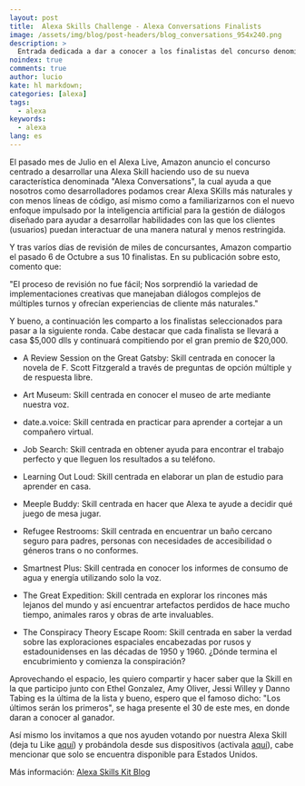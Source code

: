 ```yaml
---
layout: post
title:  Alexa Skills Challenge - Alexa Conversations Finalists
image: /assets/img/blog/post-headers/blog_conversations_954x240.png
description: >
  Entrada dedicada a dar a conocer a los finalistas del concurso denominado Alexa Conversations, efectuado por Amazon.
noindex: true
comments: true
author: lucio
kate: hl markdown;
categories: [alexa]
tags:
  - alexa
keywords:
  - alexa
lang: es
---
```


El pasado mes de Julio en el Alexa Live, Amazon anuncio el concurso centrado a desarrollar una Alexa Skill haciendo uso de su nueva característica denominada "Alexa Conversations", la cual ayuda a que nosotros como desarrolladores podamos crear Alexa SKills más naturales y con menos líneas de código, así mismo como a familiarizarnos con el nuevo enfoque impulsado por la inteligencia artificial para la gestión de diálogos diseñado para ayudar a desarrollar habilidades con las que los clientes (usuarios) puedan interactuar de una manera natural y menos restringida.

Y tras varíos días de revisión de miles de concursantes, Amazon compartio el pasado 6 de Octubre a sus 10 finalistas. En su publicación sobre esto, comento que:

"El proceso de revisión no fue fácil; Nos sorprendió la variedad de implementaciones creativas que manejaban diálogos complejos de múltiples turnos y ofrecían experiencias de cliente más naturales."

Y bueno, a continuación les comparto a los finalistas seleccionados para pasar a la siguiente ronda. Cabe destacar que cada finalista se llevará a casa $5,000 dlls y continuará compitiendo por el gran premio de $20,000.

- A Review Session on the Great Gatsby: Skill centrada en conocer la novela de F. Scott Fitzgerald a través de preguntas de opción múltiple y de respuesta libre.

- Art Museum: Skill centrada en conocer el museo de arte mediante nuestra voz. 

- date.a.voice: Skill centrada en practicar para aprender a cortejar a un compañero virtual.

- Job Search: Skill centrada en obtener ayuda para encontrar el trabajo perfecto y que lleguen los resultados a su teléfono.

- Learning Out Loud: Skill centrada en elaborar un plan de estudio para aprender en casa.

- Meeple Buddy: Skill centrada en hacer que Alexa te ayude a decidir qué juego de mesa jugar.

- Refugee Restrooms: Skill centrada en encuentrar un baño cercano seguro para padres, personas con necesidades de accesibilidad o géneros trans o no conformes. 

- Smartnest Plus: Skill centrada en conocer los informes de consumo de agua y energía utilizando solo la voz.

- The Great Expedition: Skill centrada en explorar los rincones más lejanos del mundo y así encuentrar artefactos perdidos de hace mucho tiempo, animales raros y obras de arte invaluables.

- The Conspiracy Theory Escape Room: Skill centrada en saber la verdad sobre las exploraciones espaciales encabezadas por rusos y estadounidenses en las décadas de 1950 y 1960.
¿Dónde termina el encubrimiento y comienza la conspiración?

Aprovechando el espacio, les quiero compartir y hacer saber que la Skill en la que participo junto con Ethel Gonzalez, Amy Oliver, Jessi Willey y Danno Tabing es la última de la lista y bueno, espero que el famoso dicho: "Los últimos serán los primeros", se haga presente el 30 de este mes, en donde daran a conocer al ganador.

Así mismo los invitamos a que nos ayuden votando por nuestra Alexa Skill (deja tu Like [aquí](https://devpost.com/software/the-conpiracy-theory)) y probándola desde sus dispositivos (activala [aquí](https://www.amazon.com/The-Conspiracy-Theory-Escape-Room/dp/B08K9G8R3H/ref=sr_1_1?dchild=1&keywords=the+conspiracy+theory&qid=1601686515&s=digital-skills&sr=1-1)), cabe mencionar que solo se encuentra disponible para Estados Unidos.

Más información: [Alexa Skills Kit Blog](https://developer.amazon.com/en-US/blogs/alexa/alexa-skills-kit/2020/10/announce-the-alexa-skills-challenge--alexa-conversations-finalis?fbclid=IwAR0cBMunjIXbDXfstsP26bG_jQLJWI4ct-2Cf8LIAyONu4EjvGaFbpzlkZM)